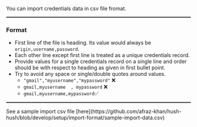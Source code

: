 You can import credentials data in csv file fromat. 
<hr style="border:1px solid gray"> </hr>

### Format
- First line of the file is heading. Its value would always be `origin,username,password`.
- Each other line except first line is treated as a unique credentials record.
- Provide values for a single credentials record on a single line and order should be with respect to heading as given in first bullet point.
- Try to avoid any space or single/double quotes around values.
	- `"gmail","myusername","mypassword"` ❌
	- `gmail,myusername  , mypassword` ❌
	- `gmail,myusername,mypassword`✅

<hr style="border:1px solid gray"> </hr>
See a sample import csv file [here](https://github.com/afraz-khan/hush-hush/blob/develop/setup/import-format/sample-import-data.csv)